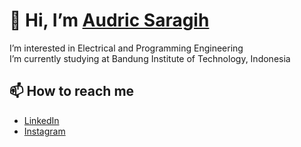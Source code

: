 # 👋 Hi, I’m [Audric Saragih](https://github.com/audricsaragih)

I’m interested in Electrical and Programming Engineering  <br />
I’m currently studying at Bandung Institute of Technology, Indonesia

[//]: <> (- 💞️ I’m looking to collaborate on ...)
## 📫 How to reach me
* [LinkedIn](https://www.linkedin.com/in/audric-kristo-katratama-saragih-1b6a3a150)
* [Instagram](https://www.instagram.com/sembedeho16)

<!---
audricsaragih/audricsaragih is a ✨ special ✨ repository because its `README.md` (this file) appears on your GitHub profile.
You can click the Preview link to take a look at your changes.
--->
